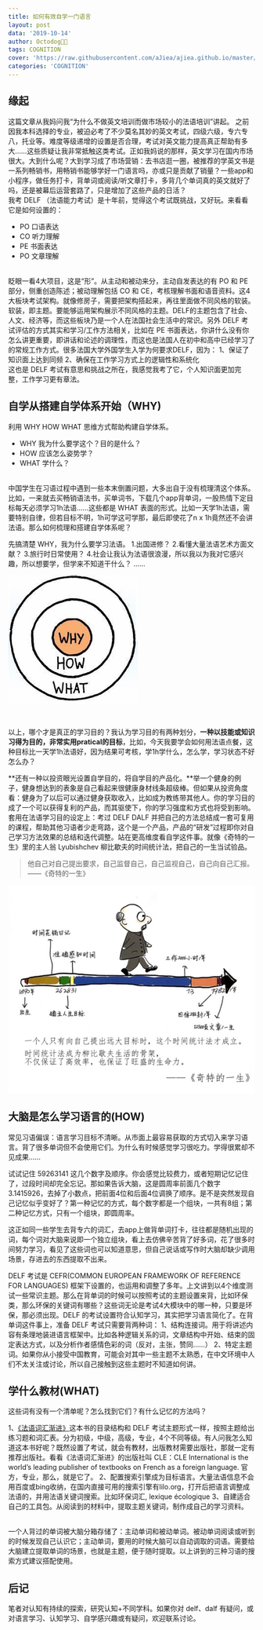 ```yaml
---
title: 如何有效自学一门语言
layout: post
data: '2019-10-14'
author: Octodog🐙🐶
tags: COGNITION
cover: 'https://raw.githubusercontent.com/aJiea/ajiea.github.io/master/_posts/191014/cover.jpg'
categories: 'COGNITION'
---
```


## 缘起

这篇文章从我妈问我“为什么不做英文培训而做市场较小的法语培训”讲起。 之前因我本科选择的专业，被迫必考了不少莫名其妙的英文考试，四级六级，专六专八，托业等。难度等级递增的设置是否合理，考试对英文能力提高真正帮助有多大……这些质疑让我非常抵触这类考试。正如我妈说的那样，英文学习在国内市场很大。大到什么呢？大到学习成了市场营销：去书店逛一圈，被推荐的学英文书是一系列畅销书，用畅销书能够学好一门语言吗，亦或只是贡献了销量？一些app和小程序，做任务打卡，背单词或阅读/听文章打卡，多背几个单词真的英文就好了吗，还是被幕后运营套路了，只是增加了这些产品的日活？
<br/>
我考 DELF （法语能力考试）是十年前，觉得这个考试既挑战，又好玩。来看看它是如何设置的：
- PO 口语表达
- CO 听力理解
- PE 书面表达
- PO 文章理解

<br/>
眨眼一看4大项目，这是“形”。从主动和被动来分，主动自发表达的有 PO 和 PE 部分，侧重创造陈述；被动理解包括 CO 和 CE，考核理解书面和语音资料。这4大板块考试架构。就像修房子，需要把架构搭起来，再往里面做不同风格的软装。软装，即主题。要能够运用架构展示不同风格的主题。DELF的主题包含了社会、人文、经济等，而这些板块乃是一个人在法国社会生活中的常识。另外 DELF 考试评估的方式其实和学习/工作方法相关，比如在 PE 书面表达，你讲什么没有你怎么讲更重要，即讲话和论述的调理性，而这也是法国人在初中和高中已经学习了的常规工作方式。很多法国大学外国学生入学为何要求DELF，因为：
1、保证了知识面上达到同频
2、确保在工作学习方式上的逻辑性和系统化
<br/>
这也是 DELF 考试有意思和挑战之所在，我感觉我考了它，个人知识面更加完整，工作学习更有章法。


## 自学从搭建自学体系开始（WHY)

利用 WHY HOW WHAT 思维方式帮助构建自学体系。
- WHY 我为什么要学这个？目的是什么？
- HOW 应该怎么姿势学？
- WHAT 学什么？

<br/>
中国学生在习语过程中遇到一些本末倒置问题，大多出自于没有梳理清这个体系。比如，一来就去买畅销语法书，买单词书，下载几个app背单词，一股热情下定目标每天必须学习1h法语……这些都是 WHAT 表面的形式。比如一天学1h法语，需要特别自律，但若目标不明，1h可学这可学那，最后即使花了n x 1h竟然还不会讲法语。那么如何梳理和搭建自学体系呢？
<br/>

先搞清楚 WHY，我为什么要学习法语。
1.出国进修？
2.看懂大量法语艺术方面文献？
3.旅行时日常使用？
4.社会让我认为法语很浪漫，所以我以为我对它感兴趣，所以想要学，但学来不知道干什么？
……

![Home](https://raw.githubusercontent.com/aJiea/ajiea.github.io/master/_posts/191014/why.jpg)

<br/>

以上，哪个才是真正的学习目的？我认为学习目的有两种划分，**一种以技能或知识习得为目的，非常实用pratical的目标**，比如，今天我要学会如何用法语点餐，这种目标比一天学1h法语好，因为结果可考核，学1h学什么，怎么学，学习状态不好怎么办？
<br/>

**还有一种以投资眼光设置自学目的，将自学目的产品化。**举一个健身的例子，健身想达到的表象是自己看起来很健康身材线条超级棒。但如果从投资角度看：健身为了以后可以通过健身获取收入，比如成为教练带其他人。你的学习目的成了一个可以获得复利的产品，而其驱使下，你的学习强度和方式也将受到影响。套用在法语学习目的设定上：考过 DELF DALF 并把自己的方法总结成一套可复用的课程，帮助其他习语者少走弯路，这个是一个产品，产品的“研发”过程即你对自己学习方法效果的总结和迭代调整。站在更高维度看自学这件事。就像《奇特的一生》里的主人翁 Lyubishchev 柳比歇夫的时间统计法，把自己的一生当试验品。 
<br/>

> 他自己对自己提出要求，自己监督自己，自己监视自己，自己向自己汇报。——《奇特的一生》

![Home](https://raw.githubusercontent.com/aJiea/ajiea.github.io/master/_posts/191014/Lyubishchev.jpg)

## 大脑是怎么学习语言的(HOW)

常见习语偏误：语言学习目标不清晰。从市面上最容易获取的方式切入来学习语言。背了很多单词但不会使用它们。为什么有时候感觉学习很吃力。学得很累却不见成果……
<br/>

试试记住 59263141 这几个数字及顺序。你会感觉比较费力，或者短期记忆记住了，过段时间却完全忘记。那如果告诉大脑，这是圆周率前面几个数字 3.1415926，去掉了小数点，把前面4位和后面4位调换了顺序。是不是突然发现自己记忆似乎变好了？第一种记忆的方式，每个数字都是一个组块，一共有8组；第二种记忆方式，只有一个组块，即圆周率。
<br/>

这正如同一些学生去背专六的词汇，去app上做背单词打卡，往往都是随机出现的词，每个词对大脑来说即一个独立组块，看上去仿佛辛苦背了好多词，花了很多时间努力学习，看见了这些词也可以知道意思，但自己说话或写作时大脑却缺少调用场景，存进去的东西提取不出来。
<br/>

DELF 考试是 CEFR(COMMON EUROPEAN FRAMEWORK OF REFERENCE FOR LANGUAGES) 框架下设置的，也运用和调整了多年。上文讲到以4个维度测试一些常识主题。那么在背单词的时候可以按照考试的主题设置来背，比如环保类，那么环保的关键词有哪些？这些词无论是考试4大模块中的哪一种，只要是环保，那必须出现。DELF 的考试设置符合认知学习，其实把学习语言简化了。在背单词这件事上，准备 DELF 考试只需要背两种词：
1、结构连接词。用于将讲述内容有条理地装进语言框架中。比如各种逻辑关系的词，文章结构中开始、结束的固定表达方式，以及分析作者感情色彩的词（反对，主张，赞同……）
2、特定主题词。如果你从小接受中国教育，可能会对其中一些主题不太熟悉，在中文环境中人们不太关注或讨论，所以自己接触到这些主题时不知道如何讲。

## 学什么教材(WHAT)

这些词有没有一个清单呢？怎么找到它们？有什么记忆的方法吗？

1、[《法语词汇渐进》](https://book.douban.com/subject/1213744/)这本书的目录结构和 DELF 考试主题形式一样，按照主题给出练习题和词汇表。分为初级，中级，高级，专业，4个不同等级。有人问我怎么知道这本书好呢？既然设置了考试，就会有教材，出版教材需要出版社，那就一定有推荐出版社。看看《法语词汇渐进》的出版社叫 CLE：CLE International is the world’s leading publisher of textbooks on French as a foreign language. 官方，专业，那么，就是它了。 
2、配置搜索引擎成为目标语言。大量法语信息不会用百度或bing收纳，在国内直接可用的搜索引擎有lilo.org，打开后把语言调整成法语的，并用法语关键词搜索。比如环保词汇, lexique écologique
3、自建适合自己的工具包。从阅读到的材料中，提取主题关键词，制作成自己的学习资料。

<br/>
一个人背过的单词被大脑分箱存储了：主动单词和被动单词。被动单词阅读或听到的时候发现自己认识它；主动单词，要用的时候大脑可以自动调取的词语。需要给大脑建立提取单词的场景，也就是主题，便于随时提取。以上讲到的三种习语的搜索方式建议搭配使用。

## 后记

笔者对认知有持续的探索，研究认知+不同学科。如果你对 delf、dalf 有疑问，或对语言学习、认知学习、自学感兴趣或有疑问，欢迎联系讨论。 